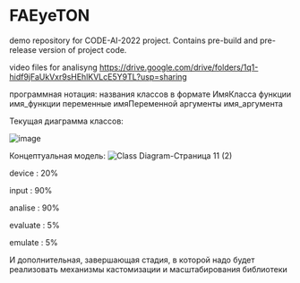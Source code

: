 # FAEyeTON
demo repository for CODE-AI-2022 project. Contains pre-build and pre-release version of project code.


video files for analisyng https://drive.google.com/drive/folders/1q1-hidf9jFaUkVxr9sHEhlKVLcE5Y9TL?usp=sharing


программная нотация:
названия классов в формате ИмяКласса
функции имя_функции
переменные имяПеременной
аргументы имя_аргумента

Текущая диаграмма классов:

![image](https://user-images.githubusercontent.com/45206030/213150470-0f1925be-abd1-4a5b-b14c-fd473baf90fc.png)

Концептуальная модель:
![Class Diagram-Страница 11 (2)](https://user-images.githubusercontent.com/45206030/213150957-f4c75221-6ce9-42eb-bc33-f1c9c9bfdcbb.png)


device     : 20%

input      : 90%

analise    : 90%

evaluate   : 5%

emulate    : 5%



И дополнительная, завершающая стадия, в которой надо будет реализовать механизмы кастомизации и масштабирования библиотеки

